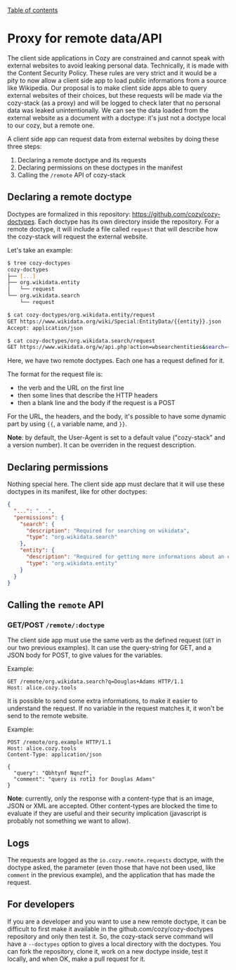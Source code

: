 [Table of contents](README.md#table-of-contents)

# Proxy for remote data/API

The client side applications in Cozy are constrained and cannot speak with
external websites to avoid leaking personal data. Technically, it is made with
the Content Security Policy. These rules are very strict and it would be a
pity to now allow a client side app to load public informations from a source
like Wikipedia. Our proposal is to make client side apps able to query
external websites of their choices, but these requests will be made via the
cozy-stack (as a proxy) and will be logged to check later that no personal
data was leaked unintentionally. We can see the data loaded from the external
website as a document with a doctype: it's just not a doctype local to our
cozy, but a remote one.

A client side app can request data from external websites by doing these three
steps:

1. Declaring a remote doctype and its requests
2. Declaring permissions on these doctypes in the manifest
3. Calling the `/remote` API of cozy-stack


## Declaring a remote doctype

Doctypes are formalized in this repository:
https://github.com/cozy/cozy-doctypes. Each doctype has its own directory
inside the repository. For a remote doctype, it will include a file called
`request` that will describe how the cozy-stack will request the external
website.

Let's take an example:

```sh
$ tree cozy-doctypes
cozy-doctypes
├── [...]
├── org.wikidata.entity
│   └── request
└── org.wikidata.search
    └── request

$ cat cozy-doctypes/org.wikidata.entity/request
GET https://www.wikidata.org/wiki/Special:EntityData/{{entity}}.json
Accept: application/json

$ cat cozy-doctypes/org.wikidata.search/request
GET https://www.wikidata.org/w/api.php?action=wbsearchentities&search={{q}}&language=en&format=json
```

Here, we have two remote doctypes. Each one has a request defined for it.

The format for the request file is:

- the verb and the URL on the first line
- then some lines that describe the HTTP headers
- then a blank line and the body if the request is a POST

For the URL, the headers, and the body, it's possible to have some dynamic
part by using `{{`, a variable name, and `}}`.

**Note**: by default, the User-Agent is set to a default value ("cozy-stack" and
a version number). It can be overriden in the request description.


## Declaring permissions

Nothing special here. The client side app must declare that it will use these
doctypes in its manifest, like for other doctypes:

```json
{
  "...": "...",
  "permissions": {
    "search": {
      "description": "Required for searching on wikidata",
      "type": "org.wikidata.search"
    },
    "entity": {
      "description": "Required for getting more informations about an entity on wikidata",
      "type": "org.wikidata.entity"
    }
  }
}
```


## Calling the `remote` API

### GET/POST `/remote/:doctype`

The client side app must use the same verb as the defined request (`GET` in
our two previous examples). It can use the query-string for GET, and a JSON
body for POST, to give values for the variables.

Example:

```
GET /remote/org.wikidata.search?q=Douglas+Adams HTTP/1.1
Host: alice.cozy.tools
```

It is possible to send some extra informations, to make it easier to
understand the request. If no variable in the request matches it, it won't be
send to the remote website.

Example:

```
POST /remote/org.example HTTP/1.1
Host: alice.cozy.tools
Content-Type: application/json

{
  "query": "Qbhtynf Nqnzf",
  "comment": "query is rot13 for Douglas Adams"
}
```

**Note**: currently, only the response with a content-type that is an image,
JSON or XML are accepted. Other content-types are blocked the time to evaluate
if they are useful and their security implication (javascript is probably not
something we want to allow).


## Logs

The requests are logged as the `io.cozy.remote.requests` doctype, with the
doctype asked, the parameter (even those that have not been used, like
`comment` in the previous example), and the application that has made the
request.


## For developers

If you are a developer and you want to use a new remote doctype, it can be
difficult to first make it available in the github.com/cozy/cozy-doctypes
repository and only then test it. So, the cozy-stack serve command will have a
`--doctypes` option to gives a local directory with the doctypes. You can fork
the repository, clone it, work on a new doctype inside, test it locally, and
when OK, make a pull request for it.
